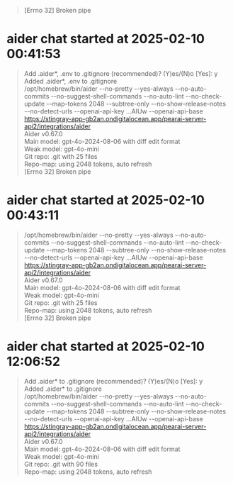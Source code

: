 > [Errno 32] Broken pipe  

# aider chat started at 2025-02-10 00:41:53

> Add .aider*, .env to .gitignore (recommended)? (Y)es/(N)o [Yes]: y  
> Added .aider*, .env to .gitignore  
> /opt/homebrew/bin/aider --no-pretty --yes-always --no-auto-commits --no-suggest-shell-commands --no-auto-lint --no-check-update --map-tokens 2048 --subtree-only --no-show-release-notes --no-detect-urls --openai-api-key ...AIUw --openai-api-base https://stingray-app-gb2an.ondigitalocean.app/pearai-server-api2/integrations/aider  
> Aider v0.67.0  
> Main model: gpt-4o-2024-08-06 with diff edit format  
> Weak model: gpt-4o-mini  
> Git repo: .git with 25 files  
> Repo-map: using 2048 tokens, auto refresh  
> [Errno 32] Broken pipe  

# aider chat started at 2025-02-10 00:43:11

> /opt/homebrew/bin/aider --no-pretty --yes-always --no-auto-commits --no-suggest-shell-commands --no-auto-lint --no-check-update --map-tokens 2048 --subtree-only --no-show-release-notes --no-detect-urls --openai-api-key ...AIUw --openai-api-base https://stingray-app-gb2an.ondigitalocean.app/pearai-server-api2/integrations/aider  
> Aider v0.67.0  
> Main model: gpt-4o-2024-08-06 with diff edit format  
> Weak model: gpt-4o-mini  
> Git repo: .git with 25 files  
> Repo-map: using 2048 tokens, auto refresh  
> [Errno 32] Broken pipe  

# aider chat started at 2025-02-10 12:06:52

> Add .aider* to .gitignore (recommended)? (Y)es/(N)o [Yes]: y  
> Added .aider* to .gitignore  
> /opt/homebrew/bin/aider --no-pretty --yes-always --no-auto-commits --no-suggest-shell-commands --no-auto-lint --no-check-update --map-tokens 2048 --subtree-only --no-show-release-notes --no-detect-urls --openai-api-key ...AIUw --openai-api-base https://stingray-app-gb2an.ondigitalocean.app/pearai-server-api2/integrations/aider  
> Aider v0.67.0  
> Main model: gpt-4o-2024-08-06 with diff edit format  
> Weak model: gpt-4o-mini  
> Git repo: .git with 90 files  
> Repo-map: using 2048 tokens, auto refresh  

